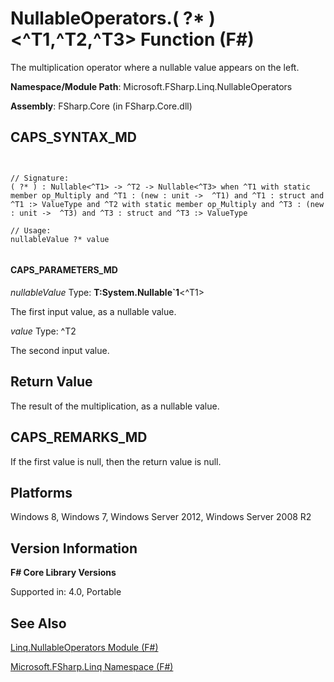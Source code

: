 # NullableOperators.( ?* )<^T1,^T2,^T3> Function (F#)

The multiplication operator where a nullable value appears on the left.

**Namespace/Module Path**: Microsoft.FSharp.Linq.NullableOperators

**Assembly**: FSharp.Core (in FSharp.Core.dll)


## CAPS_SYNTAX_MD



```


// Signature:
( ?* ) : Nullable<^T1> -> ^T2 -> Nullable<^T3> when ^T1 with static member op_Multiply and ^T1 : (new : unit ->  ^T1) and ^T1 : struct and ^T1 :> ValueType and ^T2 with static member op_Multiply and ^T3 : (new : unit ->  ^T3) and ^T3 : struct and ^T3 :> ValueType

// Usage:
nullableValue ?* value


```



#### CAPS_PARAMETERS_MD
*nullableValue*
Type: **T:System.Nullable&#96;1**&lt;^T1&gt;


The first input value, as a nullable value.


*value*
Type: ^T2


The second input value.




## Return Value
The result of the multiplication, as a nullable value.


## CAPS_REMARKS_MD
If the first value is null, then the return value is null.


## Platforms
Windows 8, Windows 7, Windows Server 2012, Windows Server 2008 R2


## Version Information
**F# Core Library Versions**

Supported in: 4.0, Portable




## See Also
[Linq.NullableOperators Module &#40;F&#35;&#41;](Linq.NullableOperators+Module+%28F%23%29.md)

[Microsoft.FSharp.Linq Namespace &#40;F&#35;&#41;](Microsoft.FSharp.Linq+Namespace+%28F%23%29.md)

